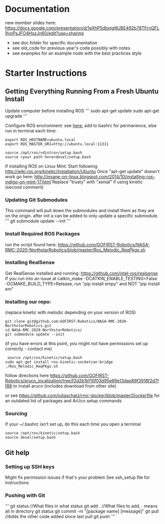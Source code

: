 # Documentation
new member slides here:
https://docs.google.com/presentation/d/1eXhP5dbxtgWJBE492b78TFrnQFL9yoPsJFO4HszJn60/edit?usp=sharing

 - see doc folder for specific documentation
 - see old_code for previous year's code possibly with notes
 - see examples for an example node with the best practices style

# Starter Instructions

## Getting Everything Running From a Fresh Ubuntu Install

Update computer before installing ROS
'''
sudo apt-get update
sudo apt-get upgrade
'''

Configure ROS environment: see  [here:](http://wiki.ros.org/ROS/Tutorials/InstallingandConfiguringROSEnvironment)
add to bashrc for permanence, else run in terminal each time:
```
export ROS_HOSTNAME=ubuntu.local
export ROS_MASTER_URI=http://ubuntu.local:11311

source /opt/ros/<distro>/setup.bash
source <your path here>devel/setup.bash
```

If installing ROS on Linux Mint: 
Start following http://wiki.ros.org/kinetic/Installation/Ubuntu 
Once "apt-get update" doesn't work go here:
http://insane-on-linux.blogspot.com/2014/10/installing-ros-indigo-on-mint-17.html
Replace "trusty" with "xenial" if using kinetic (second comment)

### Updating Git Submodules
This command will pull down the submodules and install them as they are on the origin. after init a <submod name> can be added to only update a specific submodule.
'''
git submodule update --init
'''

### Install Required ROS Packages
run the script found here:
https://github.com/GOFIRST-Robotics/NASA-RMC-2020-NorthstarRobotics/blob/master/Ros_Melodic_ReqPkgs.sh

### Installing RealSense
Get RealSense installed and running:
https://github.com/intel-ros/realsense
If you run into an issue at catkin_make -DCATKIN_ENABLE_TESTING=False -DCMAKE_BUILD_TYPE=Release,
run "pip install empy" and NOT "pip install em"

### Installing our repo: 
(replace kinetic with melodic depending on your version of ROS)

```
git clone git@github.com:GOFIRST-Robotics/NASA-RMC-2020-NorthstarRobotics.git
cd NASA-RMC-2020-NorthstarRobotics/
git submodule update --init
```

(if you have errors at this point, you might not have permissions set up correctly - contact me)

```
 source /opt/ros/kinetic/setup.bash
sudo apt-get install ros-kinetic-socketcan-bridge
./Ros_Melodic_ReqPkgs.sh
```

follow directions here https://github.com/GOFIRST-Robotics/aruco_localization/tree/f2d2b1bf10f03d95e89e13dae89f3918f2d7ff88
to install aruco (includes download from other site)

or see https://github.com/juliaschatz/rmc-docker/blob/master/Dockerfile for an outdated list of packages and ArUco setup commands

### Sourcing 
If your ~/.bashrc isn't set up, do this each time you open a terminal
```
source /opt/ros/kinetic/setup.bash
source devel/setup.bash

```
## Git help

### Setting up SSH keys
Might fix permission issues if that's your problem
See ssh_setup file for instructions

### Pushing with Git
'''
git status //What files in what status
git add . //What files to add, . means all in directory
git status
git commit -m "[package name] [message]"
git pull //Adds the other code added since last pull
git push
'''

